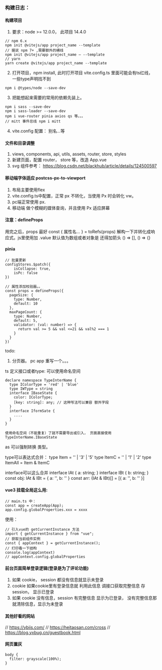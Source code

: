 ### 构建日志：
#### 构建项目
1. 要求：node >= 12.0.0， 此项目 14.4.0
```
// npm 6.x
npm init @vitejs/app project_name --template
// 据说 npm 7+ ,需要额外的横线
npm init @vitejs/app project_name – --template
// yarn
yarn create @vitejs/app project_name --template
```
2. 打开项目，npm install, 此时打开项目 vite.config.ts 里面可能会有ts红线， 一些type声明找不到
```
npm i @types/node --save-dev
```
3. 把能想起来需要的常用的依赖先装上。
```
npm i sass --save-dev
npm i sass-loader --save-dev
npm i vue-router pinia axios qs 等。。。
// mitt 事件总线 npm i mitt
```
4. vite.config 配置： 别名...等
#### 文件和目录调整
1. views, components, api, utils, assets, router, store, styles
2. 新建页面，配置 router， store 等，改造 App.vue
3. svg 组件参考： https://blog.csdn.net/blackhub/article/details/124500597

#### 移动端字体适应 postcss-px-to-viewport
1. 布局主要使用flex
2. vite.config.ts中配置，正常 px 不转化，当使用 Px 时会转化 vw。
3. pc端正常使用 px.
4. 移动端 做个模糊的媒体查询，并且使用 Px 适应屏幕

#### 注意：defineProps
用完之后，props 最好 const { 属性名... } = toRefs(props) 解构一下并转化成响应式。js里使用加 .value
默认值为数组或者对象是 还得加箭头 () => [], () => {}

#### pinia
```
// 批量更新
configStores.$patch({
    isCollapse: true,
    isPc: false
})
```
```
// 属性添加校验器。。
const props = defineProps({
  pageSize: {
    type: Number,
    default: 10
  },
  maxPageCount: {
    type: Number,
    default: 5,
    validator: (val: number) => {
      return val >= 5 && val <=21 && val%2 === 1
    }
  }
})
```
todo: 
1. 分页器。 pc app  重写一个。。。



ts 定义接口或者type:
可以使用命名空间
```
declare namespace TypeInterName {
  type IColorType = 'red' | 'blue'
  type IWType = string
  interface IBaseState {
    color: IColorType;
    [key: string]: any; // 这种写法可以兼容 额外字段
  }
  interface IformSate {
    ....
  }
}

使用命名空间（不能重复）了就不需要导出或引入， 页面直接使用 TypeInterName.IBaseState
```
as 可以强制转换 类型。

type可以表达式合并：
type Item = '' | '3' | '5'
type ItemC = '' | '1' | '2'
type ItemAll = Item & ItemC

interface可以这么合并
interface IAt {
  a: string;
}
interface IBt {
  b: string;
}
const obj: IAt & IBt = { a: '', b: '' }
const arr: (IAt & IBt)[] = [{ a: '', b: '' }]

#### vue3 挂载全局这么用:
```
// main.ts 中：
const app = createApp(App);
app.config.globalProperties.xxx = xxxx
```
使用：
```
// 引入vue的 getCurrentInstance 方法
import { getCurrentInstance } from "vue";
// 获取当前组件实例
const { appContext } = getCurrentInstance();
// 打印看一下结构
console.log(appContext)
// appContext.config.globalProperties
```

#### 前台页面简单登录逻辑(登录是为了评论功能)
1. 如果 cookie， session 都没有信息就显示未登录
2. cookie 如果cookie里有登录信息就 利用此信息 调接口获取完整信息 存session， 显示已登录
3. 如果 cookie 没有信息，session 有完整信息 显示为已登录， 没有完整信息那就清除信息，显示为未登录

#### 其他好看的网站
// https://ybiis.com/
// https://heitaosan.com/cross
// https://blog.yxbug.cn/guestbook.html

#### 网页置灰
```
body {
  filter: grayscale(100%);
}
```


